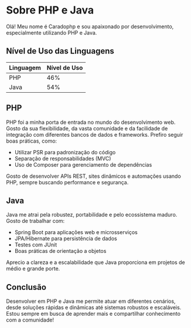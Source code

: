 # Sobre PHP e Java

Olá! Meu nome é Caradophp e sou apaixonado por desenvolvimento, especialmente utilizando PHP e Java.

## Nível de Uso das Linguagens

| Linguagem | Nível de Uso |
|-----------|--------------|
| PHP       | 46%          |
| Java      | 54%          |

## PHP

PHP foi a minha porta de entrada no mundo do desenvolvimento web. Gosto da sua flexibilidade, da vasta comunidade e da facilidade de integração com diferentes bancos de dados e frameworks. Prefiro seguir boas práticas, como:
- Utilizar PSR para padronização do código
- Separação de responsabilidades (MVC)
- Uso de Composer para gerenciamento de dependências

Gosto de desenvolver APIs REST, sites dinâmicos e automações usando PHP, sempre buscando performance e segurança.

## Java

Java me atrai pela robustez, portabilidade e pelo ecossistema maduro. Gosto de trabalhar com:
- Spring Boot para aplicações web e microsserviços
- JPA/Hibernate para persistência de dados
- Testes com JUnit
- Boas práticas de orientação a objetos

Aprecio a clareza e a escalabilidade que Java proporciona em projetos de médio e grande porte.

## Conclusão

Desenvolver em PHP e Java me permite atuar em diferentes cenários, desde soluções rápidas e dinâmicas até sistemas robustos e escaláveis. Estou sempre em busca de aprender mais e compartilhar conhecimento com a comunidade!
